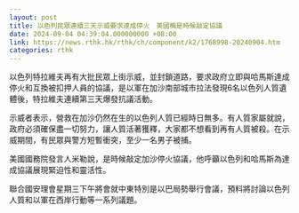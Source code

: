 ```yaml
---
layout: post
title: 以色列民眾連續三天示威要求達成停火　美國稱是時候敲定協議
date: 2024-09-04 04:39:04.000000000 +08:00
link: https://news.rthk.hk/rthk/ch/component/k2/1768998-20240904.htm
categories: rthk
---
```


以色列特拉維夫再有大批民眾上街示威，並封鎖道路，要求政府立即與哈馬斯達成停火和互換被扣押人員的協議，是以軍在加沙南部城市拉法發現6名以色列人質遺體後，特拉維夫連續第三天爆發抗議活動。

示威者表示，營救在加沙仍然在生的以色列人質已經時日無多。有人質家屬就說，政府必須確保盡一切努力，讓人質活著獲釋，大家都不想看到再有人質被殺。在示威期間，有民眾與警方短暫衝突，至少一名男子被捕。

美國國務院發言人米勒說，是時候敲定加沙停火協議，他呼籲以色列和哈馬斯為達成協議展現緊迫性和靈活性。

聯合國安理會星期三下午將會就中東特別是以巴局勢舉行會議，預料將討論以色列人質和以軍在西岸行動等一系列議題。
